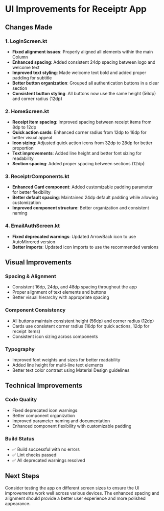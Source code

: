 # UI Improvements for Receiptr App

## Changes Made

### 1. LoginScreen.kt
- **Fixed alignment issues**: Properly aligned all elements within the main Column
- **Enhanced spacing**: Added consistent 24dp spacing between logo and welcome text
- **Improved text styling**: Made welcome text bold and added proper padding for subtitle
- **Better button organization**: Grouped all authentication buttons in a clear section
- **Consistent button styling**: All buttons now use the same height (56dp) and corner radius (12dp)

### 2. HomeScreen.kt
- **Receipt item spacing**: Improved spacing between receipt items from 8dp to 12dp
- **Quick action cards**: Enhanced corner radius from 12dp to 16dp for better visual appeal
- **Icon sizing**: Adjusted quick action icons from 32dp to 28dp for better proportion
- **Text improvements**: Added line height and better font sizing for readability
- **Section spacing**: Added proper spacing between sections (12dp)

### 3. ReceiptrComponents.kt
- **Enhanced Card component**: Added customizable padding parameter for better flexibility
- **Better default spacing**: Maintained 24dp default padding while allowing customization
- **Improved component structure**: Better organization and consistent naming

### 4. EmailAuthScreen.kt
- **Fixed deprecated warnings**: Updated ArrowBack icon to use AutoMirrored version
- **Better imports**: Updated icon imports to use the recommended versions

## Visual Improvements

### Spacing & Alignment
- Consistent 16dp, 24dp, and 48dp spacing throughout the app
- Proper alignment of text elements and buttons
- Better visual hierarchy with appropriate spacing

### Component Consistency
- All buttons maintain consistent height (56dp) and corner radius (12dp)
- Cards use consistent corner radius (16dp for quick actions, 12dp for receipt items)
- Consistent icon sizing across components

### Typography
- Improved font weights and sizes for better readability
- Added line height for multi-line text elements
- Better text color contrast using Material Design guidelines

## Technical Improvements

### Code Quality
- Fixed deprecated icon warnings
- Better component organization
- Improved parameter naming and documentation
- Enhanced component flexibility with customizable padding

### Build Status
- ✅ Build successful with no errors
- ✅ Lint checks passed
- ✅ All deprecated warnings resolved

## Next Steps
Consider testing the app on different screen sizes to ensure the UI improvements work well across various devices. The enhanced spacing and alignment should provide a better user experience and more polished appearance.
